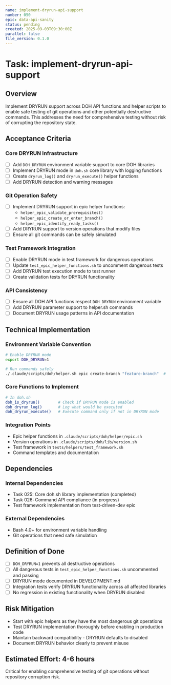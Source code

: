 ```yaml
---
name: implement-dryrun-api-support
number: 050
epic: data-api-sanity
status: pending
created: 2025-09-03T09:30:00Z
parallel: false
file_version: 0.1.0
---
```


# Task: implement-dryrun-api-support

## Overview

Implement DRYRUN support across DOH API functions and helper scripts to enable safe testing of git operations and other potentially destructive commands. This addresses the need for comprehensive testing without risk of corrupting the repository state.

## Acceptance Criteria

### Core DRYRUN Infrastructure
- [ ] Add `DOH_DRYRUN` environment variable support to core DOH libraries
- [ ] Implement DRYRUN mode in `doh.sh` core library with logging functions
- [ ] Create `dryrun_log()` and `dryrun_execute()` helper functions
- [ ] Add DRYRUN detection and warning messages

### Git Operation Safety
- [ ] Implement DRYRUN support in epic helper functions:
  - `helper_epic_validate_prerequisites()`
  - `helper_epic_create_or_enter_branch()`
  - `helper_epic_identify_ready_tasks()`
- [ ] Add DRYRUN support to version operations that modify files
- [ ] Ensure all git commands can be safely simulated

### Test Framework Integration
- [ ] Enable DRYRUN mode in test framework for dangerous operations
- [ ] Update `test_epic_helper_functions.sh` to uncomment dangerous tests
- [ ] Add DRYRUN test execution mode to test runner
- [ ] Create validation tests for DRYRUN functionality

### API Consistency
- [ ] Ensure all DOH API functions respect `DOH_DRYRUN` environment variable
- [ ] Add DRYRUN parameter support to helper.sh commands
- [ ] Document DRYRUN usage patterns in API documentation

## Technical Implementation

### Environment Variable Convention
```bash
# Enable DRYRUN mode
export DOH_DRYRUN=1

# Run commands safely
./.claude/scripts/doh/helper.sh epic create-branch "feature-branch"  # Will log but not execute
```

### Core Functions to Implement
```bash
# In doh.sh
doh_is_dryrun()        # Check if DRYRUN mode is enabled
doh_dryrun_log()       # Log what would be executed
doh_dryrun_execute()   # Execute command only if not in DRYRUN mode
```

### Integration Points
- Epic helper functions in `.claude/scripts/doh/helper/epic.sh`
- Version operations in `.claude/scripts/doh/lib/version.sh`
- Test framework in `tests/helpers/test_framework.sh`
- Command templates and documentation

## Dependencies

### Internal Dependencies
- Task 025: Core doh.sh library implementation (completed)
- Task 026: Command API compliance (in progress)
- Test framework implementation from test-driven-dev epic

### External Dependencies
- Bash 4.0+ for environment variable handling
- Git operations that need safe simulation

## Definition of Done

- [ ] `DOH_DRYRUN=1` prevents all destructive operations
- [ ] All dangerous tests in `test_epic_helper_functions.sh` uncommented and passing
- [ ] DRYRUN mode documented in DEVELOPMENT.md
- [ ] Integration tests verify DRYRUN functionality across all affected libraries
- [ ] No regression in existing functionality when DRYRUN disabled

## Risk Mitigation

- Start with epic helpers as they have the most dangerous git operations
- Test DRYRUN implementation thoroughly before enabling in production code
- Maintain backward compatibility - DRYRUN defaults to disabled
- Document DRYRUN behavior clearly to prevent misuse

## Estimated Effort: 4-6 hours

Critical for enabling comprehensive testing of git operations without repository corruption risk.